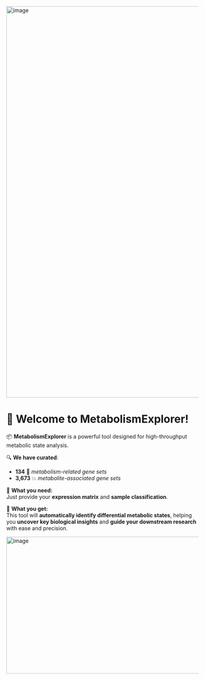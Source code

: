 <img width="1536" height="1024" alt="image" src="https://github.com/user-attachments/assets/d8f250fe-d049-4c57-a3ba-13c714ccf195" />


# 🌿 **Welcome to MetabolismExplorer!**

📦 **MetabolismExplorer** is a powerful tool designed for high-throughput metabolic state analysis.

🔍 **We have curated**:  
- **134** 🧬 *metabolism-related gene sets*  
- **3,673** 💥 *metabolite-associated gene sets*

🧪 **What you need:**  
Just provide your **expression matrix** and **sample classification**.

🚀 **What you get:**  
This tool will **automatically identify differential metabolic states**, helping you **uncover key biological insights** and **guide your downstream research** with ease and precision.

<img width="974" height="358" alt="image" src="https://github.com/user-attachments/assets/05b5d488-058d-4e2f-b8d0-f926fcc216e8" />
